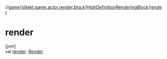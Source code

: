 //[game](../../../index.md)/[xlitekt.game.actor.render.block](../index.md)/[HighDefinitionRenderingBlock](index.md)/[render](render.md)

# render

[jvm]\
val [render](render.md): [Render](../../xlitekt.game.actor.render/-render/index.md)
